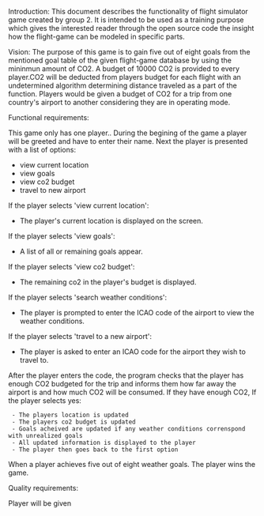 Introduction: 
This document describes the functionality of flight simulator game created by group 2. It is intended to be used as a training purpose which gives the interested reader through the open source code the insight how the flight-game can be modeled in specific parts.

Vision:
The purpose of this game is to gain five out of eight goals from the mentioned goal table of the given flight-game database by using the mininmun amount of CO2. A budget of 10000 CO2 is provided to every player.CO2 will be deducted from players budget for each flight with an undetermined algorithm determining distance traveled as a part of the function. Players would be given a budget of CO2 for a trip from one country's airport to another considering they are in operating mode.


Functional requirements:

This game only has one player..
During the begining of the game a player will be greeted and have to enter their name.
Next the player is presented with a list of options: 

- view current location 
- view goals 
- view co2 budget 
- travel to new airport

If the player selects 'view current location': 
- The player's current location is displayed on the screen.

If the player selects 'view goals': 
- A list of all or remaining goals appear.

If the player selects 'view co2 budget': 
- The remaining co2 in the player's budget is displayed.

If the player selects 'search weather conditions': 
- The player is prompted to enter the ICAO code of the airport to view the weather conditions.

If the player selects 'travel to a new airport': 
- The player is asked to enter an ICAO code for the airport they wish to travel to.

After the player enters the code, the program checks that the player has enough CO2 budgeted for the trip and informs them how far away the airport is and how much CO2 will be consumed. If they have enough CO2, If the player selects yes: 

     - The players location is updated
     - The players co2 budget is updated
     - Goals acheived are updated if any weather conditions correnspond with unrealized goals
     - All updated information is displayed to the player
     - The player then goes back to the first option
     
     
     
     
     
     
     
     
When a player achieves five out of eight weather goals. The player wins the game.

Quality requirements:

Player will be given 
